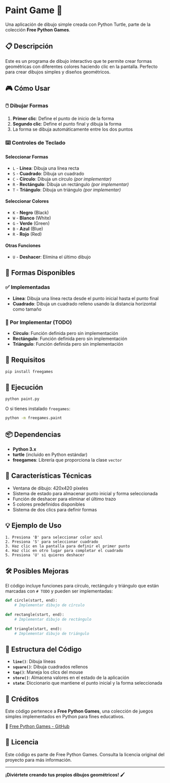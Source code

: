 # Paint Game 🎨

Una aplicación de dibujo simple creada con Python Turtle, parte de la colección **Free Python Games**.

## 📋 Descripción

Este es un programa de dibujo interactivo que te permite crear formas geométricas con diferentes colores haciendo clic en la pantalla. Perfecto para crear dibujos simples y diseños geométricos.

## 🎮 Cómo Usar

### 🖱️ Dibujar Formas

1. **Primer clic**: Define el punto de inicio de la forma
2. **Segundo clic**: Define el punto final y dibuja la forma
3. La forma se dibuja automáticamente entre los dos puntos

### ⌨️ Controles de Teclado

#### Seleccionar Formas
- `L` - **Línea**: Dibuja una línea recta
- `S` - **Cuadrado**: Dibuja un cuadrado
- `C` - **Círculo**: Dibuja un círculo *(por implementar)*
- `R` - **Rectángulo**: Dibuja un rectángulo *(por implementar)*
- `T` - **Triángulo**: Dibuja un triángulo *(por implementar)*

#### Seleccionar Colores
- `K` - **Negro** (Black)
- `W` - **Blanco** (White)
- `G` - **Verde** (Green)
- `B` - **Azul** (Blue)
- `R` - **Rojo** (Red)

#### Otras Funciones
- `U` - **Deshacer**: Elimina el último dibujo

## 🎨 Formas Disponibles

### ✅ Implementadas
- **Línea**: Dibuja una línea recta desde el punto inicial hasta el punto final
- **Cuadrado**: Dibuja un cuadrado relleno usando la distancia horizontal como tamaño

### 🚧 Por Implementar (TODO)
- **Círculo**: Función definida pero sin implementación
- **Rectángulo**: Función definida pero sin implementación
- **Triángulo**: Función definida pero sin implementación

## 🔧 Requisitos

```bash
pip install freegames
```

## 🚀 Ejecución

```bash
python paint.py
```

O si tienes instalado `freegames`:

```bash
python -m freegames.paint
```

## 📦 Dependencias

- **Python 3.x**
- **turtle** (incluido en Python estándar)
- **freegames**: Librería que proporciona la clase `vector`

## 🎲 Características Técnicas

- Ventana de dibujo: 420x420 píxeles
- Sistema de estado para almacenar punto inicial y forma seleccionada
- Función de deshacer para eliminar el último trazo
- 5 colores predefinidos disponibles
- Sistema de dos clics para definir formas

## 💡 Ejemplo de Uso

```
1. Presiona 'B' para seleccionar color azul
2. Presiona 'S' para seleccionar cuadrado
3. Haz clic en la pantalla para definir el primer punto
4. Haz clic en otro lugar para completar el cuadrado
5. Presiona 'U' si quieres deshacer
```

## 🛠️ Posibles Mejoras

El código incluye funciones para círculo, rectángulo y triángulo que están marcadas con `# TODO` y pueden ser implementadas:

```python
def circle(start, end):
    # Implementar dibujo de círculo
    
def rectangle(start, end):
    # Implementar dibujo de rectángulo
    
def triangle(start, end):
    # Implementar dibujo de triángulo
```

## 📝 Estructura del Código

- **`line()`**: Dibuja líneas
- **`square()`**: Dibuja cuadrados rellenos
- **`tap()`**: Maneja los clics del mouse
- **`store()`**: Almacena valores en el estado de la aplicación
- **`state`**: Diccionario que mantiene el punto inicial y la forma seleccionada

## 📝 Créditos

Este código pertenece a **Free Python Games**, una colección de juegos simples implementados en Python para fines educativos.

🔗 [Free Python Games - GitHub](https://github.com/grantjenks/free-python-games)

## 📄 Licencia

Este código es parte de Free Python Games. Consulta la licencia original del proyecto para más información.

---

**¡Diviértete creando tus propios dibujos geométricos! 🖌️**
